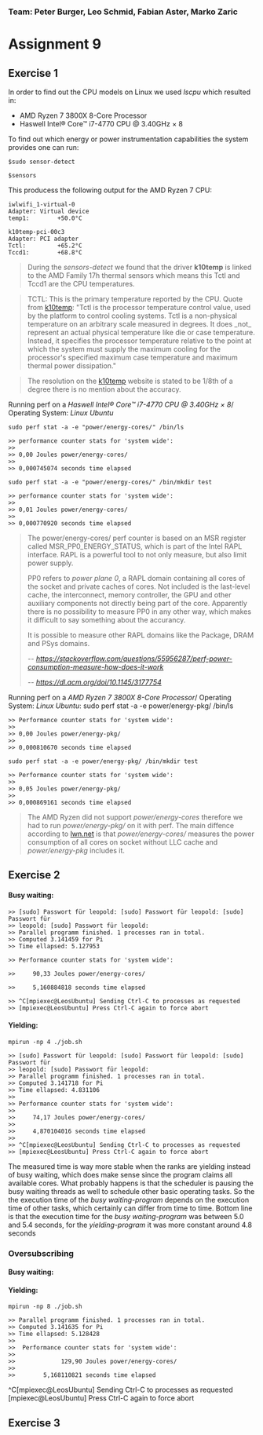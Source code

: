 ### Team: Peter Burger, Leo Schmid, Fabian Aster, Marko Zaric
# Assignment 9

## Exercise 1

In order to find out the CPU models on Linux we used *lscpu* which resulted in:

* AMD Ryzen 7 3800X 8-Core Processor
* Haswell Intel® Core™ i7-4770 CPU @ 3.40GHz × 8

To find out which energy or power instrumentation capabilities the system provides one can run:

    $sudo sensor-detect

    $sensors

This producess the following output for the AMD Ryzen 7 CPU:

    iwlwifi_1-virtual-0
    Adapter: Virtual device
    temp1:        +50.0°C  
    
    k10temp-pci-00c3
    Adapter: PCI adapter
    Tctl:         +65.2°C  
    Tccd1:        +68.8°C  

>During the *sensors-detect* we found that the driver **k10temp** is linked to the AMD Family 17h thermal sensors which means this Tctl and Tccd1 are the CPU temperatures.

>TCTL: This is the primary temperature reported by the CPU. Quote from [k10temp]: "Tctl is the processor temperature control value, used by the platform to control cooling systems. Tctl is a non-physical temperature on an arbitrary scale measured in degrees. It does \_not\_ represent an actual physical temperature like die or case temperature. Instead, it specifies the processor temperature relative to the point at which the system must supply the maximum cooling for the processor's specified maximum case temperature and maximum thermal power dissipation." 

>The resolution on the [k10temp] website is stated to be 1/8th of a degree there is no mention about the accuracy. 

Running perf on a *Haswell Intel® Core™ i7-4770 CPU @ 3.40GHz × 8*/ Operating System: *Linux Ubuntu*


    sudo perf stat -a -e "power/energy-cores/" /bin/ls

    >> performance counter stats for 'system wide':
    >>
    >> 0,00 Joules power/energy-cores/
    >>
    >> 0,000745074 seconds time elapsed

    sudo perf stat -a -e "power/energy-cores/" /bin/mkdir test

    >> performance counter stats for 'system wide':
    >>
    >> 0,01 Joules power/energy-cores/
    >>
    >> 0,000770920 seconds time elapsed


> The power/energy-cores/ perf counter is based on an MSR register called MSR_PP0_ENERGY_STATUS, which is part of the Intel RAPL interface. RAPL is a powerful tool to not only measure, but also limit power supply.
>
> PP0 refers to *power plane 0*, a RAPL domain containing all cores of the socket and private caches of cores. Not included is the last-level cache, the interconnect, memory controller, the GPU and other auxiliary components not directly being part of the core. Apparently there is no possibility to measure PP0 in any other way, which makes it difficult to say something about the accurancy.
>
> It is possible to measure other RAPL domains like the Package, DRAM and PSys domains.
>
> -- <cite>https://stackoverflow.com/questions/55956287/perf-power-consumption-measure-how-does-it-work</cite>
>
> -- <cite>https://dl.acm.org/doi/10.1145/3177754</cite>

Running perf on a *AMD Ryzen 7 3800X 8-Core Processor*/ Operating System: *Linux Ubuntu*:
    sudo perf stat -a -e power/energy-pkg/ /bin/ls

    >> Performance counter stats for 'system wide':
    >> 
    >> 0,00 Joules power/energy-pkg/                                           
    >>
    >> 0,000810670 seconds time elapsed

    sudo perf stat -a -e power/energy-pkg/ /bin/mkdir test

    >> Performance counter stats for 'system wide':
    >> 
    >> 0,05 Joules power/energy-pkg/                                          
    >>
    >> 0,000869161 seconds time elapsed



>The AMD Ryzen did not support *power/energy-cores* therefore we had to run *power/energy-pkg/* on it with perf. The main diffence according to [lwn.net] is that *power/energy-cores/* measures the power consumption of all cores on socket without LLC cache and *power/energy-pkg* includes it. 


## Exercise 2

#### Busy waiting: 

    >> [sudo] Passwort für leopold: [sudo] Passwort für leopold: [sudo] Passwort für 
    >> leopold: [sudo] Passwort für leopold:
    >> Parallel programm finished. 1 processes ran in total.
    >> Computed 3.141459 for Pi
    >> Time ellapsed: 5.127953

    >> Performance counter stats for 'system wide':

    >>     90,33 Joules power/energy-cores/                                         

    >>     5,160884818 seconds time elapsed

    >> ^C[mpiexec@LeosUbuntu] Sending Ctrl-C to processes as requested
    >> [mpiexec@LeosUbuntu] Press Ctrl-C again to force abort

#### Yielding:

    mpirun -np 4 ./job.sh

    >> [sudo] Passwort für leopold: [sudo] Passwort für leopold: [sudo] Passwort für
    >> leopold: [sudo] Passwort für leopold:
    >> Parallel programm finished. 1 processes ran in total.
    >> Computed 3.141718 for Pi
    >> Time ellapsed: 4.831106
    >>
    >> Performance counter stats for 'system wide':
    >>
    >>     74,17 Joules power/energy-cores/                                         
    >>
    >>     4,870104016 seconds time elapsed
    >>
    >> ^C[mpiexec@LeosUbuntu] Sending Ctrl-C to processes as requested
    >> [mpiexec@LeosUbuntu] Press Ctrl-C again to force abort

The measured time is way more stable when the ranks are yielding instead of busy waiting, which does make sense since the program claims all available cores. What probably happens is that the scheduler is pausing the busy waiting threads as well to schedule other basic operating tasks. So the the execution time of the *busy waiting-program* depends on the execution time of other tasks, which certainly can differ from time to time. Bottom line is that the execution time for the *busy waiting-program* was between 5.0 and 5.4 seconds, for the *yielding-program* it was more constant around 4.8 seconds

### Oversubscribing

#### Busy waiting:



#### Yielding:

    mpirun -np 8 ./job.sh
    
    >> Parallel programm finished. 1 processes ran in total.
    >> Computed 3.141635 for Pi
    >> Time ellapsed: 5.128428
    >> 
    >>  Performance counter stats for 'system wide':
    >> 
    >>             129,90 Joules power/energy-cores/                                         
    >> 
    >>        5,168110821 seconds time elapsed

^C[mpiexec@LeosUbuntu] Sending Ctrl-C to processes as requested
[mpiexec@LeosUbuntu] Press Ctrl-C again to force abort


## Exercise 3



[k10temp]: <https://www.kernel.org/doc/html/v5.8/hwmon/k10temp.html>


[lwn.net]: <https://lwn.net/Articles/573602/>
